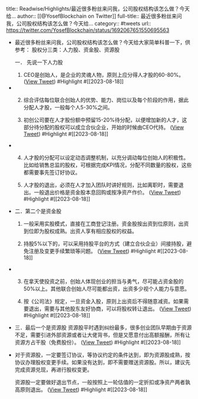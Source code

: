 title:: Readwise/Highlights/最近很多粉丝来问我，公司股权结构该怎么做？今天给...
author:: [[@YosefBlockchain on Twitter]]
full-title:: 最近很多粉丝来问我，公司股权结构该怎么做？今天给...
category:: #tweets
url:: https://twitter.com/YosefBlockchain/status/1692067651550695563

- 最近很多粉丝来问我，公司股权结构该怎么做？今天给大家简单科普一下，供参考：
  股权分三类：人力股、资金股、资源股
  
  一． 先说一下人力股
  1. CEO是创始人，是企业的灵魂人物，原则上应分得人才股的60-80%。 ([View Tweet](https://twitter.com/YosefBlockchain/status/1692067651550695563)) #Highlight #[[2023-08-18]]
- 2. 综合评估每位联合创始人的优势、能力、岗位以及每个阶段的作用，据此分配人才股，一般每个人5-30%之间。
  
  3. 初创公司要在人才股份额中预留15-20%待分配，以便增加新的人才，这部分待分配的股权可以成立合伙企业，开始的时候由CEO代持。 ([View Tweet](https://twitter.com/YosefBlockchain/status/1692067754025812189)) #Highlight #[[2023-08-18]]
- 4. 人才股的分配可以设定动态调整机制，以充分调动每位创始人的积极性。比如给销售总监的股权，可根据完成KPI情况，分配不同数量的股权，这些都需要事先签订好协议。
  
  5. 人才股的退出，必须在人才加入团队时讲好规则，比如离职时，需要退出。一般退出价格是资金股本息回购或按净资产作价。 ([View Tweet](https://twitter.com/YosefBlockchain/status/1692067843821727768)) #Highlight #[[2023-08-18]]
- 二．第二个是资金股
  1. 一般采用实股模式，直接在工商登记注册。资金股按出资到位原则，出资到位即为股权成熟。出资人享有相应股权的权益。
  
  2. 持股5%以下的，可以采用持股平台的方式（建立合伙企业）间接持股，避免注册及变更手续繁琐等问题。 ([View Tweet](https://twitter.com/YosefBlockchain/status/1692067933420417042)) #Highlight #[[2023-08-18]]
- 3. 在拿天使投资之前，创始人体现创业的担当与勇气，尽可能占资金股的50%以上。其他联合创始人尽可能都出资，出资多少视个人能力与意愿。
  
  4. 按《公司法》规定，一旦资金入股，原则上出资后不得随意减资。如果需要退出，需要与其他股东友好协商，可以将股权转让退出。 ([View Tweet](https://twitter.com/YosefBlockchain/status/1692068006577455500)) #Highlight #[[2023-08-18]]
- 三．最后一个是资源股
  资源股平时遇到纠纷最多，很多创业团队早期由于资源不足，需要引进外部资源或者让大佬背书，但是又愿意付出高额报酬，所有让资源方占干股（免费股份）。 ([View Tweet](https://twitter.com/YosefBlockchain/status/1692068083144499336)) #Highlight #[[2023-08-18]]
- 对于资源股，一定要签订协议，等协议约定的条件达到，即为资源股成熟，按协议办理股权变更手续。如果没有达到，即不需要赠送资源股。所以，建议先完成资源兑现，再进行股权变更。
  
  资源股一定要做好退出节点，一般按照上一轮估值的一定折扣或净资产两者孰高原则退出。 ([View Tweet](https://twitter.com/YosefBlockchain/status/1692068126018752684)) #Highlight #[[2023-08-18]]